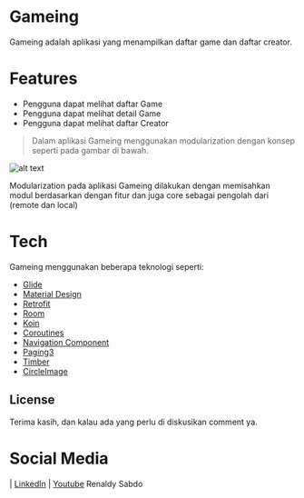 # Gameing

Gameing adalah aplikasi yang menampilkan daftar game dan daftar creator.

# Features
  - Pengguna dapat melihat daftar Game
  - Pengguna dapat melihat detail Game
  - Pengguna dapat melihat daftar Creator

> Dalam aplikasi Gameing menggunakan modularization dengan konsep seperti pada gambar di bawah.

![alt text](https://i.ibb.co/yYYSwJL/Untitled-Diagram.png)

Modularization pada aplikasi Gameing dilakukan dengan memisahkan modul berdasarkan dengan fitur dan juga core sebagai pengolah dari (remote dan local)

# Tech
Gameing menggunakan beberapa teknologi seperti:

* [Glide](https://github.com/bumptech/glide) 
* [Material Design]()
* [Retrofit](https://square.github.io/retrofit/)
* [Room](https://developer.android.com/jetpack/androidx/releases/room)
* [Koin](https://github.com/InsertKoinIO/koin)
* [Coroutines](https://github.com/Kotlin/kotlinx.coroutines)
* [Navigation Component](https://developer.android.com/jetpack/androidx/releases/navigation)
* [Paging3](https://developer.android.com/topic/libraries/architecture/paging/v3-overview)
* [Timber](https://github.com/JakeWharton/timber)
* [CircleImage](https://github.com/hdodenhof/CircleImageView)


License
----
Terima kasih, dan kalau ada yang perlu di diskusikan comment ya.
# Social Media
| [LinkedIn](https://www.linkedin.com/in/renalsa18/) | [Youtube](https://www.youtube.com/channel/UCU9kq_235U9rEYT6v6DE_tQ?view_as=subscriber)
Renaldy Sabdo
